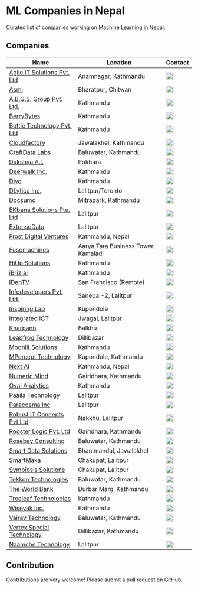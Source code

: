 # ML Companies in Nepal

Curated list of companies working on Machine Learning in Nepal.

## Companies

Name | Location | Contact
------------ | ------- | -------
[Agile IT Solutions Pvt. Ltd](http://www.agileitsolutions.net/) | Anamnagar, Kathmandu | <a href="https://www.linkedin.com/company/agile-it-solutions-pvt-ltd/about/" target="_blank"><img src="https://cdn.jsdelivr.net/npm/simple-icons@latest/icons/linkedin.svg" width="20"/></a> 
[Asmi](https://asmi.co/) | Bharatpur, Chitwan | <a href="https://www.linkedin.com/company/asmicorp/" target="_blank"><img src="https://cdn.jsdelivr.net/npm/simple-icons@latest/icons/linkedin.svg" width="20"/></a> 
[A.B.G.S. Group Pvt. Ltd.](https://abgsgroup.com/) | Kathmandu | <a href="https://www.linkedin.com/company/a-b-g-s--group-pvt--ltd-/" target="_blank"><img src="https://cdn.jsdelivr.net/npm/simple-icons@latest/icons/linkedin.svg" width="20"/></a> 
[BerryBytes](https://www.berrybytes.com/) | Kathmandu | <a href="https://www.facebook.com/berrybytestech/" target="_blank"><img src="https://cdn.jsdelivr.net/npm/simple-icons@latest/icons/facebook.svg" width="20"/></a> 
[Bottle Technology Pvt. Ltd](https://bottle.com.np) | Kathmandu | <a href="https://www.linkedin.com/company/bottle-technology/about/" target="_blank"><img src="https://cdn.jsdelivr.net/npm/simple-icons@latest/icons/linkedin.svg" width="20"/></a>
[Cloudfactory](https://www.cloudfactory.com.np/) | Jawalakhel, Kathmandu | <a href="https://www.linkedin.com/company/cloudfactory-com/" target="_blank"><img src="https://cdn.jsdelivr.net/npm/simple-icons@latest/icons/linkedin.svg" width="20"/></a>  
[CraftData Labs](http://www.craftdatalabs.com/) | Baluwatar, Kathmandu | <a href="https://www.linkedin.com/company/craftdata-labs/" target="_blank"><img src="https://cdn.jsdelivr.net/npm/simple-icons@latest/icons/linkedin.svg" width="20"/></a> 
[Dakshya A.I.](https://dakshyaai.com/) | Pokhara | <a href="https://www.linkedin.com/company/dakshyaai/" target="_blank"><img src="https://cdn.jsdelivr.net/npm/simple-icons@latest/icons/linkedin.svg" width="20"/></a> 
[Deerwalk Inc.](https://www.deerwalk.com/) | Kathmandu | <a href="https://www.linkedin.com/company/deerwalk-inc/" target="_blank"><img src="https://cdn.jsdelivr.net/npm/simple-icons@latest/icons/linkedin.svg" width="20"/></a> 
[Diyo](https://www.diyo.ai) | Kathmandu | <a href="https://www.facebook.com/diyoai" target="_blank"><img src="https://cdn.jsdelivr.net/npm/simple-icons@latest/icons/facebook.svg" width="20"/></a>
[DLytica Inc.](https://www.dlytica.com/) | Lalitpur/Toronto | <a href="https://www.linkedin.com/company/dlytica" target="_blank"><img src="https://cdn.jsdelivr.net/npm/simple-icons@latest/icons/linkedin.svg" width="20"/></a> 
[Docsumo](https://docsumo.com/) | Mitrapark, Kathmandu | <a href="https://www.linkedin.com/company/docsumo" target="_blank"><img src="https://cdn.jsdelivr.net/npm/simple-icons@latest/icons/linkedin.svg" width="20"/></a> 
[EKbana Solutions Pte. Ltd](http://www.ekbana.com) | Lalitpur | <a href="https://www.linkedin.com/company/ekbana-solutions-pte--ltd" target="_blank"><img src="https://cdn.jsdelivr.net/npm/simple-icons@latest/icons/linkedin.svg" width="20"/></a> 
[ExtensoData](http://www.extensodata.com/) | Lalitpur | <a href="https://www.linkedin.com/company/extensodata/about/" target="_blank"><img src="https://cdn.jsdelivr.net/npm/simple-icons@latest/icons/linkedin.svg" width="20"/></a> 
[Frost Digital Ventures](https://www.frostdigi.ai/) | Kathmandu, Nepal | <a href="https://www.linkedin.com/company/frostdigitalventures" target="_blank"><img src="https://cdn.jsdelivr.net/npm/simple-icons@latest/icons/linkedin.svg" width="20"/></a>
[Fusemachines](https://fusemachines.com.np/) | Aarya Tara Business Tower, Kamaladi | <a href="https://www.linkedin.com/company/fusemachines/" target="_blank"><img src="https://cdn.jsdelivr.net/npm/simple-icons@latest/icons/linkedin.svg" width="20"/></a>
[HiUp Solutions](https://hiupapp.com) | Kathmandu | <a href="https://www.linkedin.com/company/hiupsolutions/" target="_blank"><img src="https://cdn.jsdelivr.net/npm/simple-icons@latest/icons/linkedin.svg" width="20"/></a> 
[iBriz.ai](https://ibriz.ai/) | Kathmandu | <a href="https://www.linkedin.com/company/ibriz-ai/about/" target="_blank"><img src="https://cdn.jsdelivr.net/npm/simple-icons@latest/icons/linkedin.svg" width="20"/></a> 
[IDenTV](http://www.identv.com/) | San Francisco (Remote) | <a href="https://www.linkedin.com/company/identv/" target="_blank"><img src="https://cdn.jsdelivr.net/npm/simple-icons@latest/icons/linkedin.svg" width="20"/></a> 
[Infodevelopers Pvt. Ltd.](https://www.infodev.com.np/) | Sanepa -2, Lalitpur | <a href="https://www.linkedin.com/company/infodevelopers-pvt-ltd-/about/" target="_blank"><img src="https://cdn.jsdelivr.net/npm/simple-icons@latest/icons/linkedin.svg" width="20"/></a> 
[Inspiring Lab](https://inspiringlab.com.np) | Kupondole | <a href="https://www.linkedin.com/company/inspiring-studios/about/" target="_blank"><img src="https://cdn.jsdelivr.net/npm/simple-icons@latest/icons/linkedin.svg" width="20"/></a> 
[Integrated ICT](http://integratedict.com.np/website/) | Jwagal, Lalitpur | <a href="https://www.facebook.com/integratedictnepal/" target="_blank"><img src="https://cdn.jsdelivr.net/npm/simple-icons@latest/icons/facebook.svg" width="20"/></a> 
[Kharpann](https://kharpann.com/) | Balkhu | <a href="https://www.linkedin.com/company/kharpann/about/" target="_blank"><img src="https://cdn.jsdelivr.net/npm/simple-icons@latest/icons/linkedin.svg" width="20"/></a> 
[Leapfrog Technology](https://www.lftechnology.com) | Dillibazar | <a href="https://www.linkedin.com/company/lftechnology" target="_blank"><img src="https://cdn.jsdelivr.net/npm/simple-icons@latest/icons/linkedin.svg" width="20"/></a> 
[Moonlit Solutions](https://www.moonlit.solutions) | Kathmandu | <a href="https://www.linkedin.com/company/moonlit-solutions/about" target="_blank"><img src="https://cdn.jsdelivr.net/npm/simple-icons@latest/icons/linkedin.svg" width="20"/></a> 
[MPercept Technology](http://mpercept.com/) | Kupondole, Kathmandu | <a href="https://www.linkedin.com/company/mpercept-technology/" target="_blank"><img src="https://cdn.jsdelivr.net/npm/simple-icons@latest/icons/linkedin.svg" width="20"/></a>
[Next AI](https://nextai.asia) | Kathmandu, Nepal | <a href="https://www.linkedin.com/company/next-ai-asia/" target="_blank"><img src="https://cdn.jsdelivr.net/npm/simple-icons@latest/icons/linkedin.svg" width="20"/></a> 
[Numeric Mind](https://numericmind.com/) | Gairidhara, Kathmandu | <a href="https://www.linkedin.com/company/numericmind/" target="_blank"><img src="https://cdn.jsdelivr.net/npm/simple-icons@latest/icons/linkedin.svg" width="20"/></a> 
[Oval Analytics](http://ovalanalytics.com/) | Kathmandu | <a href="https://www.linkedin.com/company/oval-analytics/about/" target="_blank"><img src="https://cdn.jsdelivr.net/npm/simple-icons@latest/icons/linkedin.svg" width="20"/></a> 
[Paaila Technology](https://paailatechnology.com) | Lalitpur | <a href="https://www.linkedin.com/company/paaila-technology/about" target="_blank"><img src="https://cdn.jsdelivr.net/npm/simple-icons@latest/icons/linkedin.svg" width="20"/></a> 
[Paracosma Inc](https://www.paracosma.com/) | Lalitpur | <a href="https://www.linkedin.com/company/paracosma/about/" target="_blank"><img src="https://cdn.jsdelivr.net/npm/simple-icons@latest/icons/linkedin.svg" width="20"/></a> 
[Robust IT Concepts Pvt Ltd](http://robustitconcepts.com) | Nakkhu, Lalitpur | <a href="https://www.linkedin.com/company/robust-it-concepts-pvt-ltd/about/" target="_blank"><img src="https://cdn.jsdelivr.net/npm/simple-icons@latest/icons/linkedin.svg" width="20"/></a> 
[Rooster Logic Pvt. Ltd](http://roosterlogic.com/) | Gairidhara, Kathmandu | <a href="https://www.linkedin.com/company/rooster-logic-pvt-ltd/about/" target="_blank"><img src="https://cdn.jsdelivr.net/npm/simple-icons@latest/icons/linkedin.svg" width="20"/></a> 
[Rosebay Consulting](https://rosebaycorporate.com/) | Baluwatar, Kathmandu | <a href="https://www.linkedin.com/company/rosebay-consulting-pvt-ltd/" target="_blank"><img src="https://cdn.jsdelivr.net/npm/simple-icons@latest/icons/linkedin.svg" width="20"/></a> 
[Smart Data Solutions](http://sdata.us) | Bhanimandal, Jawalakhel | <a href="https://www.linkedin.com/company/smart-data-solutions/" target="_blank"><img src="https://cdn.jsdelivr.net/npm/simple-icons@latest/icons/linkedin.svg" width="20"/></a>
[SmartMaka](https://www.smartmaka.com/) | Chakupat, Lalitpur | <a href="https://www.facebook.com/smartmaka" target="_blank"><img src="https://cdn.jsdelivr.net/npm/simple-icons@latest/icons/facebook.svg" width="20"/></a> 
[Symbiosis Solutions](https://www.linkedin.com/company/symbiosis-solution/) | Chakupat, Lalitpur | <a href="https://www.linkedin.com/company/symbiosis-solution/" target="_blank"><img src="https://cdn.jsdelivr.net/npm/simple-icons@latest/icons/linkedin.svg" width="20"/></a> 
[Tekkon Technologies](https://tekkon.com.np/) | Baluwatar, Kathmandu | <a href="https://tekkon.com.np/inkedin.com/company/%20tekkontech" target="_blank"><img src="https://cdn.jsdelivr.net/npm/simple-icons@latest/icons/linkedin.svg" width="20"/></a> 
[The World Bank](https://www.worldbank.org/en/country/nepal) | Durbar Marg, Kathmandu | <a href="https://www.linkedin.com/company/the-world-bank/" target="_blank"><img src="https://cdn.jsdelivr.net/npm/simple-icons@latest/icons/linkedin.svg" width="20"/></a> 
[Treeleaf Technologies](https://treeleaf.ai) | Kathmandu | <a href="https://www.linkedin.com/company/treeleafai/" target="_blank"><img src="https://cdn.jsdelivr.net/npm/simple-icons@latest/icons/linkedin.svg" width="20"/></a> 
[Wiseyak Inc.](http://wiseyak.com/) | Kathmandu | <a href="https://www.linkedin.com/company/wiseyakinc/" target="_blank"><img src="https://cdn.jsdelivr.net/npm/simple-icons@latest/icons/linkedin.svg" width="20"/></a> 
[Vairav Technology](https://vairav.net/) | Baluwatar, Kathmandu | <a href="https://www.linkedin.com/company/vairavtechnology/" target="_blank"><img src="https://cdn.jsdelivr.net/npm/simple-icons@latest/icons/linkedin.svg" width="20"/></a> 
[Vertex Special Technology](https://www.linkedin.com/company/vertex-special-technology-nepal/) | Dillibazar, Kathmandu | <a href="https://www.linkedin.com/company/vertex-special-technology-nepal/" target="_blank"><img src="https://cdn.jsdelivr.net/npm/simple-icons@latest/icons/linkedin.svg" width="20"/></a> 
[Naamche Technology](https://www.naamche.com/) | Lalitpur | <a href="https://www.linkedin.com/company/naamche/" target="_blank"><img src="https://cdn.jsdelivr.net/npm/simple-icons@latest/icons/linkedin.svg" width="20"/></a> 

## Contribution
Contributions are very welcome! Please submit a pull request on GitHub.
